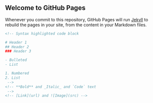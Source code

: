 ## Welcome to GitHub Pages



Whenever you commit to this repository, GitHub Pages will run [Jekyll](https://jekyllrb.com/) to rebuild the pages in your site, from the content in your Markdown files.


```markdown
<!-- Syntax highlighted code block

# Header 1
## Header 2
### Header 3

- Bulleted
- List

1. Numbered
2. List
 -->
<!-- **Bold** and _Italic_ and `Code` text
 -->
<!-- [Link](url) and ![Image](src) -->
```
<!-- 
For more details see [Basic writing and formatting syntax](https://docs.github.com/en/github/writing-on-github/getting-started-with-writing-and-formatting-on-github/basic-writing-and-formatting-syntax).

### Jekyll Themes

Your Pages site will use the layout and styles from the Jekyll theme you have selected in your [repository settings](https://github.com/mareloraby/ana-albahr/settings/pages). The name of this theme is saved in the Jekyll `_config.yml` configuration file.

### Support or Contact

Having trouble with Pages? Check out our [documentation](https://docs.github.com/categories/github-pages-basics/) or [contact support](https://support.github.com/contact) and we’ll help you sort it out.
 -->
